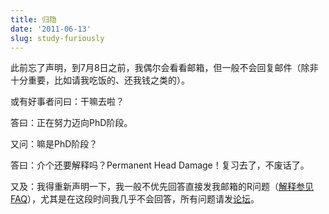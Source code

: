 ```yaml
---
title: 归隐
date: '2011-06-13'
slug: study-furiously
---
```


此前忘了声明，到7月8日之前，我偶尔会看看邮箱，但一般不会回复邮件（除非十分重要，比如请我吃饭的、还我钱之类的）。

或有好事者问曰：干嘛去啦？

答曰：正在努力迈向PhD阶段。

又问：嘛是PhD阶段？

答曰：介个还要解释吗？Permanent Head Damage！复习去了，不废话了。

又及：我得重新声明一下，我一般不优先回答直接发我邮箱的R问题（[解释参见FAQ](/cn/guestbook/)），尤其是在这段时间我几乎不会回答，所有问题请发[论坛](http://cos.name/cn/)。
